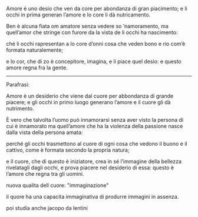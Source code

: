 Amore è uno desio che ven da core
per abondanza di gran piacimento;
e li occhi in prima generan l’amore
e lo core li dà nutricamento.

Ben è alcuna fiata om amatore
senza vedere so ’namoramento,
ma quell’amor che stringe con furore
da la vista de li occhi ha nascimento:

ché li occhi rapresentan a lo core
d’onni cosa che veden bono e rio
com’è formata naturalemente;

e lo cor, che di zo è concepitore,
imagina, e li piace quel desio:
e questo amore regna fra la gente.

----------------------------------------------------------------------------------

Parafrasi:

Amore è un desiderio che viene dal cuore
per abbondanza di grande piacere;
e gli occhi in primo luogo generano l’amore
e il cuore gli dà nutrimento.

È vero che talvolta l’uomo può innamorarsi
senza aver visto la persona di cui è innamorato
ma quell’amore che ha la violenza della passione
nasce dalla vista della persona amata:

perché gli occhi trasmettono al cuore
di ogni cosa che vedono il buono e il cattivo,
come è formata secondo la propria natura;

e il cuore, che di questo è iniziatore,
crea in sé l’immagine della bellezza rivelatagli dagli occhi,
e prova piacere nel desiderio di essa:
questo è l’amore che regna tra gli uomini.



nuova qualita dell cuore: "immaginazione"

il quore ha una capacita immaginativa di produrre immagini in assenza.

poi studia anche jacopo da lentini 
